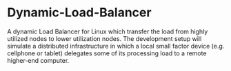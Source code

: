# Dynamic-Load-Balancer

A dynamic Load Balancer for Linux which transfer the load from highly utilized nodes to lower utilization nodes.
The development setup will simulate a distributed infrastructure in which a local small factor device (e.g. cellphone or tablet) delegates some of its processing load to a remote higher-end computer.
